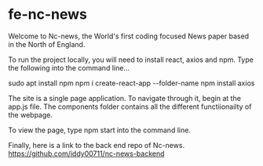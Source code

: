 # fe-nc-news

Welcome to Nc-news, the World's first coding focused News paper based in the North of England.

To run the project locally, you will need to install react, axios and npm.
Type the following into the command line...

sudo apt install npm
npm i
create-react-app --folder-name
npm install axios

The site is a single page application. To navigate through it, begin at the app.js file. The components folder contains all the different functiionailty of the webpage.

To view the page, type npm start into the command line.


Finally, here is a link to the back end repo of Nc-news.
https://github.com/iddy00711/nc-news-backend
